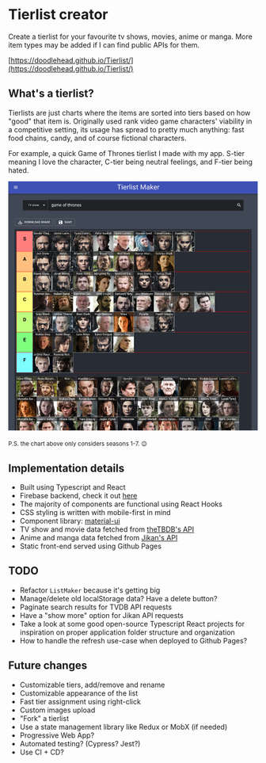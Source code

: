 # Tierlist creator

Create a tierlist for your favourite tv shows, movies, anime or manga. More item types may be added if I can find public APIs for them.

[https://doodlehead.github.io/Tierlist/](https://doodlehead.github.io/Tierlist/)

## What's a tierlist?

Tierlists are just charts where the items are sorted into tiers based on how "good" that item is. Originally used rank video game characters' viability in a competitive setting, its usage has spread to pretty much anything: fast food chains, candy, and of course fictional characters.

For example, a quick Game of Thrones tierlist I made with my app. S-tier meaning I love the character, C-tier being neutral feelings, and F-tier being hated.

![Game of Thrones tierlist example](images/README/GameOfThronesTierlistExample.png)

<small>P.S. the chart above only considers seasons 1-7. :wink: </small>

## Implementation details

- Built using Typescript and React
- Firebase backend, check it out [here](https://github.com/doodlehead/firebase-tierlist)
- The majority of components are functional using React Hooks
- CSS styling is written with mobile-first in mind
- Component library: [material-ui](https://material-ui.com/)
- TV show and movie data fetched from [theTBDB's API](https://thetvdb.com/)
- Anime and manga data fetched from [Jikan's API](https://jikan.moe/)
- Static front-end served using Github Pages

## TODO

- Refactor `ListMaker` because it's getting big
- Manage/delete old localStorage data? Have a delete button?
- Paginate search results for TVDB API requests
- Have a "show more" option for Jikan API requests
- Take a look at some good open-source Typescript React projects for inspiration on proper application folder structure and organization
- How to handle the refresh use-case when deployed to Github Pages?

## Future changes

- Customizable tiers, add/remove and rename
- Customizable appearance of the list
- Fast tier assignment using right-click
- Custom images upload
- "Fork" a tierlist
- Use a state management library like Redux or MobX (if needed)
- Progressive Web App?
- Automated testing? (Cypress? Jest?)
- Use CI + CD?
